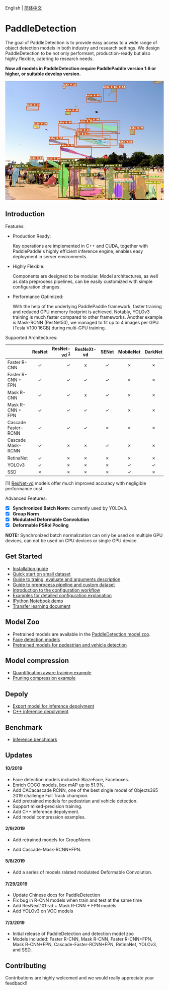 English | [简体中文](README_cn.md)

# PaddleDetection

The goal of PaddleDetection is to provide easy access to a wide range of object
detection models in both industry and research settings. We design
PaddleDetection to be not only performant, production-ready but also highly
flexible, catering to research needs.

**Now all models in PaddleDetection require PaddlePaddle version 1.6 or higher, or suitable develop version.**

<div align="center">
  <img src="demo/output/000000570688.jpg" />
</div>


## Introduction

Features:

- Production Ready:

  Key operations are implemented in C++ and CUDA, together with PaddlePaddle's
highly efficient inference engine, enables easy deployment in server environments.

- Highly Flexible:

  Components are designed to be modular. Model architectures, as well as data
preprocess pipelines, can be easily customized with simple configuration
changes.

- Performance Optimized:

  With the help of the underlying PaddlePaddle framework, faster training and
reduced GPU memory footprint is achieved. Notably, YOLOv3 training is
much faster compared to other frameworks. Another example is Mask-RCNN
(ResNet50), we managed to fit up to 4 images per GPU (Tesla V100 16GB) during
multi-GPU training.

Supported Architectures:

|                     | ResNet | ResNet-vd <sup>[1](#vd)</sup> | ResNeXt-vd | SENet | MobileNet | DarkNet | VGG  |
| ------------------- | :----: | ----------------------------: | :--------: | :---: | :-------: | :-----: | :--: |
| Faster R-CNN        |   ✓    |                             ✓ |     x      |   ✓   |     ✗     |    ✗    |  ✗   |
| Faster R-CNN + FPN  |   ✓    |                             ✓ |     ✓      |   ✓   |     ✗     |    ✗    |  ✗   |
| Mask R-CNN          |   ✓    |                             ✓ |     x      |   ✓   |     ✗     |    ✗    |  ✗   |
| Mask R-CNN + FPN    |   ✓    |                             ✓ |     ✓      |   ✓   |     ✗     |    ✗    |  ✗   |
| Cascade Faster-RCNN |   ✓    |                             ✓ |     ✓      |   ✗   |     ✗     |    ✗    |  ✗   |
| Cascade Mask-RCNN   |   ✓    |                             ✗ |     ✗      |   ✓   |     ✗     |    ✗    |  ✗   |
| RetinaNet           |   ✓    |                             ✗ |     ✗      |   ✗   |     ✗     |    ✗    |  ✗   |
| YOLOv3              |   ✓    |                             ✗ |     ✗      |   ✗   |     ✓     |    ✓    |  ✗   |
| SSD                 |   ✗    |                             ✗ |     ✗      |   ✗   |     ✓     |    ✗    |  ✓   |

<a name="vd">[1]</a> [ResNet-vd](https://arxiv.org/pdf/1812.01187) models offer much improved accuracy with negligible performance cost.

Advanced Features:

- [x] **Synchronized Batch Norm**: currently used by YOLOv3.
- [x] **Group Norm**
- [x] **Modulated Deformable Convolution**
- [x] **Deformable PSRoI Pooling**

**NOTE:** Synchronized batch normalization can only be used on multiple GPU devices, can not be used on CPU devices or single GPU device.

## Get Started

- [Installation guide](docs/INSTALL.md)
- [Quick start on small dataset](docs/QUICK_STARTED.md)
- [Guide to traing, evaluate and arguments description](docs/GETTING_STARTED.md)
- [Guide to preprocess pipeline and custom dataset](docs/DATA.md)
- [Introduction to the configuration workflow](docs/CONFIG.md)
- [Examples for detailed configuration explanation](docs/config_example/)
- [IPython Notebook demo](demo/mask_rcnn_demo.ipynb)
- [Transfer learning document](docs/TRANSFER_LEARNING.md)

## Model Zoo

- Pretrained models are available in the [PaddleDetection model zoo](docs/MODEL_ZOO.md).
- [Face detection models](configs/face_detection/README.md)
- [Pretrained models for pedestrian  and vehicle detection](contrib/README.md)

## Model compression

- [ Quantification aware training example](slim/quantization)
- [ Pruning compression example](slim/prune)

## Depoly

- [Export model for inference depolyment](docs/EXPORT_MODEL.md)
- [C++ inference depolyment](inference/README.md)

## Benchmark

- [Inference benchmark](docs/BENCHMARK_INFER_cn.md)


## Updates

#### 10/2019

- Face detection models included: BlazeFace, Faceboxes.
- Enrich COCO models,  box mAP up to 51.9%.
- Add CACacascade RCNN, one of the best single model of Objects365 2019 challenge Full Track champion.
- Add pretrained models for pedestrian and vehicle detection.
- Support mixed-precision training.
- Add C++ inference depolyment.
- Add model compression examples.

#### 2/9/2019

- Add retrained models for GroupNorm.

- Add Cascade-Mask-RCNN+FPN.

#### 5/8/2019

- Add a series of models ralated modulated Deformable Convolution.

#### 7/29/2019

- Update Chinese docs for PaddleDetection
- Fix bug in R-CNN models when train and test at the same time
- Add ResNext101-vd + Mask R-CNN + FPN models
- Add YOLOv3 on VOC models

#### 7/3/2019

- Initial release of PaddleDetection and detection model zoo
- Models included: Faster R-CNN, Mask R-CNN, Faster R-CNN+FPN, Mask
  R-CNN+FPN, Cascade-Faster-RCNN+FPN, RetinaNet, YOLOv3, and SSD.


## Contributing

Contributions are highly welcomed and we would really appreciate your feedback!!

